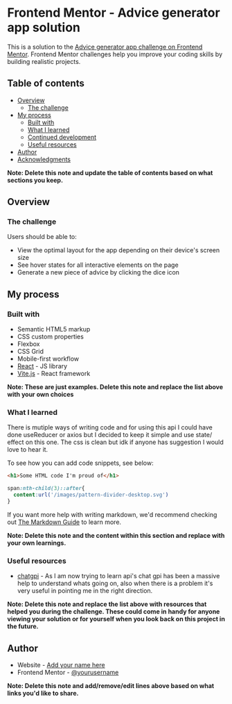 # Frontend Mentor - Advice generator app solution

This is a solution to the [Advice generator app challenge on Frontend Mentor](https://www.frontendmentor.io/challenges/advice-generator-app-QdUG-13db). Frontend Mentor challenges help you improve your coding skills by building realistic projects.

## Table of contents

- [Overview](#overview)
  - [The challenge](#the-challenge)
- [My process](#my-process)
  - [Built with](#built-with)
  - [What I learned](#what-i-learned)
  - [Continued development](#continued-development)
  - [Useful resources](#useful-resources)
- [Author](#author)
- [Acknowledgments](#acknowledgments)

**Note: Delete this note and update the table of contents based on what sections you keep.**

## Overview

### The challenge

Users should be able to:

- View the optimal layout for the app depending on their device's screen size
- See hover states for all interactive elements on the page
- Generate a new piece of advice by clicking the dice icon



## My process

### Built with

- Semantic HTML5 markup
- CSS custom properties
- Flexbox
- CSS Grid
- Mobile-first workflow
- [React](https://reactjs.org/) - JS library
- [Vite.js](https://nex0js.org/) - React framework

**Note: These are just examples. Delete this note and replace the list above with your own choices**

### What I learned

There is mutiple ways of writing code and for using this api I could have done useReducer or axios but I decided to keep it simple and use state/ effect on this one. The css is clean but idk if anyone has suggestion I would love to hear it.

To see how you can add code snippets, see below:

```html
<h1>Some HTML code I'm proud of</h1>
```
```css
span:nth-child(3)::after{
  content:url('/images/pattern-divider-desktop.svg')
}
```

If you want more help with writing markdown, we'd recommend checking out [The Markdown Guide](https://www.markdownguide.org/) to learn more.

**Note: Delete this note and the content within this section and replace with your own learnings.**


### Useful resources

- [chatgpi](https://chat.openai.com/chat/689cc836-2b89-4e21-88ec-73df71a2abc2) - As I am now trying to learn api's chat gpi has been a massive help to understand whats going on, also when there is a problem it's very useful in pointing me in the right direction.


**Note: Delete this note and replace the list above with resources that helped you during the challenge. These could come in handy for anyone viewing your solution or for yourself when you look back on this project in the future.**

## Author

- Website - [Add your name here](https://www.your-site.com)
- Frontend Mentor - [@yourusername](https://www.frontendmentor.io/profile/yourusername)

**Note: Delete this note and add/remove/edit lines above based on what links you'd like to share.**